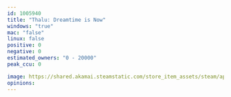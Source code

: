 ```yaml
---
id: 1005940
title: "Thalu: Dreamtime is Now"
windows: "true"
mac: "false"
linux: false
positive: 0
negative: 0
estimated_owners: "0 - 20000"
peak_ccu: 0

image: https://shared.akamai.steamstatic.com/store_item_assets/steam/apps/1005940/header.jpg?t=1552721000
opinions:
---
```

